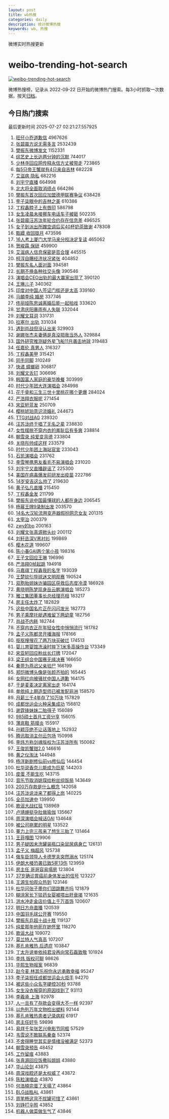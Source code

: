 ```yaml
---
layout: post
title: wb热搜
categories: daily
description: 统计微博热搜
keywords: wb, 热搜
---
```


微博实时热搜更新

# weibo-trending-hot-search

[![weibo-trending-hot-search](https://github.com/ameizi/weibo-trending-hot-search/actions/workflows/ci.yml/badge.svg)](https://github.com/ameizi/weibo-trending-hot-search/actions/workflows/ci.yml)

微博热搜榜，记录从 2022-09-22 日开始的微博热门搜索。每3小时抓取一次数据，按天[归档](./archives)。

## 今日热门搜索

<!-- BEGIN --> 
最后更新时间 2025-07-27 02:21:27.557925 
1. [旺仔小乔道歉信](https://s.weibo.com/weibo?q=%23%E6%97%BA%E4%BB%94%E5%B0%8F%E4%B9%94%E9%81%93%E6%AD%89%E4%BF%A1%23&t=31&band_rank=1&Refer=top) 4967626
1. [张碧晨方说无需多言](https://s.weibo.com/weibo?q=%23%E5%BC%A0%E7%A2%A7%E6%99%A8%E6%96%B9%E8%AF%B4%E6%97%A0%E9%9C%80%E5%A4%9A%E8%A8%80%23&t=31&band_rank=1&Refer=top) 2532439
1. [樊振东微博发文](https://s.weibo.com/weibo?q=%23%E6%A8%8A%E6%8C%AF%E4%B8%9C%E5%BE%AE%E5%8D%9A%E5%8F%91%E6%96%87%23&t=31&band_rank=1&Refer=top) 1152331
1. [综艺史上长达两分钟的沉默](https://s.weibo.com/weibo?q=%E7%BB%BC%E8%89%BA%E5%8F%B2%E4%B8%8A%E9%95%BF%E8%BE%BE%E4%B8%A4%E5%88%86%E9%92%9F%E7%9A%84%E6%B2%89%E9%BB%98&t=31&band_rank=2&Refer=top) 744017
1. [少林寺回应网传释永信方丈被带走](https://s.weibo.com/weibo?q=%23%E5%B0%91%E6%9E%97%E5%AF%BA%E5%9B%9E%E5%BA%94%E7%BD%91%E4%BC%A0%E9%87%8A%E6%B0%B8%E4%BF%A1%E6%96%B9%E4%B8%88%E8%A2%AB%E5%B8%A6%E8%B5%B0%23&t=31&band_rank=2&Refer=top) 723865
1. [每5只帝王蟹就有4只来自吉林](https://s.weibo.com/weibo?q=%23%E6%AF%8F5%E5%8F%AA%E5%B8%9D%E7%8E%8B%E8%9F%B9%E5%B0%B1%E6%9C%894%E5%8F%AA%E6%9D%A5%E8%87%AA%E5%90%89%E6%9E%97%23&t=31&band_rank=3&Refer=top) 682228
1. [艾滋病 隐私](https://s.weibo.com/weibo?q=%E8%89%BE%E6%BB%8B%E7%97%85%20%E9%9A%90%E7%A7%81&t=31&band_rank=4&Refer=top) 682216
1. [刘宇宁直播](https://s.weibo.com/weibo?q=%E5%88%98%E5%AE%87%E5%AE%81%E7%9B%B4%E6%92%AD&t=31&band_rank=5&Refer=top) 664998
1. [北大将全面取消绩点](https://s.weibo.com/weibo?q=%23%E5%8C%97%E5%A4%A7%E5%B0%86%E5%85%A8%E9%9D%A2%E5%8F%96%E6%B6%88%E7%BB%A9%E7%82%B9%23&t=31&band_rank=2&Refer=top) 664286
1. [樊振东首次回应加盟德甲联赛争议](https://s.weibo.com/weibo?q=%23%E6%A8%8A%E6%8C%AF%E4%B8%9C%E9%A6%96%E6%AC%A1%E5%9B%9E%E5%BA%94%E5%8A%A0%E7%9B%9F%E5%BE%B7%E7%94%B2%E8%81%94%E8%B5%9B%E4%BA%89%E8%AE%AE%23&t=31&band_rank=4&Refer=top) 638428
1. [李子柒眼中的吉林之美](https://s.weibo.com/weibo?q=%23%E6%9D%8E%E5%AD%90%E6%9F%92%E7%9C%BC%E4%B8%AD%E7%9A%84%E5%90%89%E6%9E%97%E4%B9%8B%E7%BE%8E%23&t=31&band_rank=3&Refer=top) 610386
1. [丁程鑫脖子上有唇印](https://s.weibo.com/weibo?q=%23%E4%B8%81%E7%A8%8B%E9%91%AB%E8%84%96%E5%AD%90%E4%B8%8A%E6%9C%89%E5%94%87%E5%8D%B0%23&t=31&band_rank=4&Refer=top) 586798
1. [女生凌晨未接挪车电话车子被砸](https://s.weibo.com/weibo?q=%23%E5%A5%B3%E7%94%9F%E5%87%8C%E6%99%A8%E6%9C%AA%E6%8E%A5%E6%8C%AA%E8%BD%A6%E7%94%B5%E8%AF%9D%E8%BD%A6%E5%AD%90%E8%A2%AB%E7%A0%B8%23&t=31&band_rank=5&Refer=top) 502235
1. [张碧晨汪苏泷年轮合约存在信息差](https://s.weibo.com/weibo?q=%23%E5%BC%A0%E7%A2%A7%E6%99%A8%E6%B1%AA%E8%8B%8F%E6%B3%B7%E5%B9%B4%E8%BD%AE%E5%90%88%E7%BA%A6%E5%AD%98%E5%9C%A8%E4%BF%A1%E6%81%AF%E5%B7%AE%23&t=31&band_rank=6&Refer=top) 496525
1. [女子到派出所蹭空调后买40杯奶茶致谢](https://s.weibo.com/weibo?q=%23%E5%A5%B3%E5%AD%90%E5%88%B0%E6%B4%BE%E5%87%BA%E6%89%80%E8%B9%AD%E7%A9%BA%E8%B0%83%E5%90%8E%E4%B9%B040%E6%9D%AF%E5%A5%B6%E8%8C%B6%E8%87%B4%E8%B0%A2%23&t=31&band_rank=6&Refer=top) 478308
1. [甄嬛 收回胧月](https://s.weibo.com/weibo?q=%E7%94%84%E5%AC%9B%20%E6%94%B6%E5%9B%9E%E8%83%A7%E6%9C%88&t=31&band_rank=7&Refer=top) 473596
1. [16人考上厦门大学马来分校决定复读](https://s.weibo.com/weibo?q=%2316%E4%BA%BA%E8%80%83%E4%B8%8A%E5%8E%A6%E9%97%A8%E5%A4%A7%E5%AD%A6%E9%A9%AC%E6%9D%A5%E5%88%86%E6%A0%A1%E5%86%B3%E5%AE%9A%E5%A4%8D%E8%AF%BB%23&t=31&band_rank=6&Refer=top) 465062
1. [贺峻霖 保研](https://s.weibo.com/weibo?q=%E8%B4%BA%E5%B3%BB%E9%9C%96%20%E4%BF%9D%E7%A0%94&t=31&band_rank=7&Refer=top) 459900
1. [艾滋病人信息保密是否合理](https://s.weibo.com/weibo?q=%E8%89%BE%E6%BB%8B%E7%97%85%E4%BA%BA%E4%BF%A1%E6%81%AF%E4%BF%9D%E5%AF%86%E6%98%AF%E5%90%A6%E5%90%88%E7%90%86&t=31&band_rank=7&Refer=top) 445515
1. [柯淳自曝经济状况紧张](https://s.weibo.com/weibo?q=%23%E6%9F%AF%E6%B7%B3%E8%87%AA%E6%9B%9D%E7%BB%8F%E6%B5%8E%E7%8A%B6%E5%86%B5%E7%B4%A7%E5%BC%A0%23&t=31&band_rank=8&Refer=top) 404852
1. [樊振东名人面对面](https://s.weibo.com/weibo?q=%23%E6%A8%8A%E6%8C%AF%E4%B8%9C%E5%90%8D%E4%BA%BA%E9%9D%A2%E5%AF%B9%E9%9D%A2%23&t=31&band_rank=8&Refer=top) 394581
1. [长期不换各种社交头像](https://s.weibo.com/weibo?q=%E9%95%BF%E6%9C%9F%E4%B8%8D%E6%8D%A2%E5%90%84%E7%A7%8D%E7%A4%BE%E4%BA%A4%E5%A4%B4%E5%83%8F&t=31&band_rank=9&Refer=top) 390546
1. [演唱会CEO出轨的最大赢家出现了](https://s.weibo.com/weibo?q=%23%E6%BC%94%E5%94%B1%E4%BC%9ACEO%E5%87%BA%E8%BD%A8%E7%9A%84%E6%9C%80%E5%A4%A7%E8%B5%A2%E5%AE%B6%E5%87%BA%E7%8E%B0%E4%BA%86%23&t=31&band_rank=8&Refer=top) 390120
1. [王琳儿子](https://s.weibo.com/weibo?q=%E7%8E%8B%E7%90%B3%E5%84%BF%E5%AD%90&t=31&band_rank=9&Refer=top) 340362
1. [印度对中国人签证门槛还是太高](https://s.weibo.com/weibo?q=%23%E5%8D%B0%E5%BA%A6%E5%AF%B9%E4%B8%AD%E5%9B%BD%E4%BA%BA%E7%AD%BE%E8%AF%81%E9%97%A8%E6%A7%9B%E8%BF%98%E6%98%AF%E5%A4%AA%E9%AB%98%23&t=31&band_rank=10&Refer=top) 339160
1. [马頔李纯 婚房](https://s.weibo.com/weibo?q=%E9%A9%AC%E9%A0%94%E6%9D%8E%E7%BA%AF%20%E5%A9%9A%E6%88%BF&t=31&band_rank=11&Refer=top) 337746
1. [佟丽娅陈思诚离婚后能一起拍戏](https://s.weibo.com/weibo?q=%23%E4%BD%9F%E4%B8%BD%E5%A8%85%E9%99%88%E6%80%9D%E8%AF%9A%E7%A6%BB%E5%A9%9A%E5%90%8E%E8%83%BD%E4%B8%80%E8%B5%B7%E6%8B%8D%E6%88%8F%23&t=31&band_rank=12&Refer=top) 333620
1. [甘肃庆阳暴雨有人失联](https://s.weibo.com/weibo?q=%23%E7%94%98%E8%82%83%E5%BA%86%E9%98%B3%E6%9A%B4%E9%9B%A8%E6%9C%89%E4%BA%BA%E5%A4%B1%E8%81%94%23&t=31&band_rank=10&Refer=top) 332044
1. [刘耀文耳洞](https://s.weibo.com/weibo?q=%E5%88%98%E8%80%80%E6%96%87%E8%80%B3%E6%B4%9E&t=31&band_rank=13&Refer=top) 331731
1. [拉塞尔 出轨](https://s.weibo.com/weibo?q=%E6%8B%89%E5%A1%9E%E5%B0%94%20%E5%87%BA%E8%BD%A8&t=31&band_rank=11&Refer=top) 331034
1. [遇到肖战但没认出来](https://s.weibo.com/weibo?q=%23%E9%81%87%E5%88%B0%E8%82%96%E6%88%98%E4%BD%86%E6%B2%A1%E8%AE%A4%E5%87%BA%E6%9D%A5%23&t=31&band_rank=14&Refer=top) 329903
1. [谢娜张杰夫妻俩是真没把我当外人](https://s.weibo.com/weibo?q=%E8%B0%A2%E5%A8%9C%E5%BC%A0%E6%9D%B0%E5%A4%AB%E5%A6%BB%E4%BF%A9%E6%98%AF%E7%9C%9F%E6%B2%A1%E6%8A%8A%E6%88%91%E5%BD%93%E5%A4%96%E4%BA%BA&t=31&band_rank=12&Refer=top) 329884
1. [国外研究推测疑外星飞船11月袭击地球](https://s.weibo.com/weibo?q=%23%E5%9B%BD%E5%A4%96%E7%A0%94%E7%A9%B6%E6%8E%A8%E6%B5%8B%E7%96%91%E5%A4%96%E6%98%9F%E9%A3%9E%E8%88%B911%E6%9C%88%E8%A2%AD%E5%87%BB%E5%9C%B0%E7%90%83%23&t=31&band_rank=10&Refer=top) 319483
1. [任嘉伦 真男人](https://s.weibo.com/weibo?q=%E4%BB%BB%E5%98%89%E4%BC%A6%20%E7%9C%9F%E7%94%B7%E4%BA%BA&t=31&band_rank=16&Refer=top) 316327
1. [丁程鑫美甲](https://s.weibo.com/weibo?q=%E4%B8%81%E7%A8%8B%E9%91%AB%E7%BE%8E%E7%94%B2&t=31&band_rank=17&Refer=top) 315421
1. [同手同脚](https://s.weibo.com/weibo?q=%E5%90%8C%E6%89%8B%E5%90%8C%E8%84%9A&t=31&band_rank=18&Refer=top) 310249
1. [快递 蟑螂卵](https://s.weibo.com/weibo?q=%E5%BF%AB%E9%80%92%20%E8%9F%91%E8%9E%82%E5%8D%B5&t=31&band_rank=13&Refer=top) 306817
1. [刘耀文舌钉](https://s.weibo.com/weibo?q=%E5%88%98%E8%80%80%E6%96%87%E8%88%8C%E9%92%89&t=31&band_rank=11&Refer=top) 306696
1. [韩国富人家庭的豪华晚餐](https://s.weibo.com/weibo?q=%E9%9F%A9%E5%9B%BD%E5%AF%8C%E4%BA%BA%E5%AE%B6%E5%BA%AD%E7%9A%84%E8%B1%AA%E5%8D%8E%E6%99%9A%E9%A4%90&t=31&band_rank=19&Refer=top) 303999
1. [时代少年团大连演唱会](https://s.weibo.com/weibo?q=%E6%97%B6%E4%BB%A3%E5%B0%91%E5%B9%B4%E5%9B%A2%E5%A4%A7%E8%BF%9E%E6%BC%94%E5%94%B1%E4%BC%9A&t=31&band_rank=20&Refer=top) 284998
1. [花千骨和三生三世十里桃花哪个更爆](https://s.weibo.com/weibo?q=%23%E8%8A%B1%E5%8D%83%E9%AA%A8%E5%92%8C%E4%B8%89%E7%94%9F%E4%B8%89%E4%B8%96%E5%8D%81%E9%87%8C%E6%A1%83%E8%8A%B1%E5%93%AA%E4%B8%AA%E6%9B%B4%E7%88%86%23&t=31&band_rank=12&Refer=top) 284024
1. [严浩翔衣服呢](https://s.weibo.com/weibo?q=%E4%B8%A5%E6%B5%A9%E7%BF%94%E8%A1%A3%E6%9C%8D%E5%91%A2&t=31&band_rank=13&Refer=top) 271454
1. [宋亚轩蓝发](https://s.weibo.com/weibo?q=%23%E5%AE%8B%E4%BA%9A%E8%BD%A9%E8%93%9D%E5%8F%91%23&t=31&band_rank=22&Refer=top) 250709
1. [樱桃琥珀意识流婚礼](https://s.weibo.com/weibo?q=%E6%A8%B1%E6%A1%83%E7%90%A5%E7%8F%80%E6%84%8F%E8%AF%86%E6%B5%81%E5%A9%9A%E7%A4%BC&t=31&band_rank=14&Refer=top) 244673
1. [TTG对战AG](https://s.weibo.com/weibo?q=%23TTG%E5%AF%B9%E6%88%98AG%23&t=31&band_rank=15&Refer=top) 239320
1. [汪苏泷终于唱了无名之辈](https://s.weibo.com/weibo?q=%E6%B1%AA%E8%8B%8F%E6%B3%B7%E7%BB%88%E4%BA%8E%E5%94%B1%E4%BA%86%E6%97%A0%E5%90%8D%E4%B9%8B%E8%BE%88&t=31&band_rank=16&Refer=top) 238830
1. [女性摆脱不穿内衣的羞耻后有多爽](https://s.weibo.com/weibo?q=%23%E5%A5%B3%E6%80%A7%E6%91%86%E8%84%B1%E4%B8%8D%E7%A9%BF%E5%86%85%E8%A1%A3%E7%9A%84%E7%BE%9E%E8%80%BB%E5%90%8E%E6%9C%89%E5%A4%9A%E7%88%BD%23&t=31&band_rank=21&Refer=top) 238814
1. [朝雪录 纯爱变背德](https://s.weibo.com/weibo?q=%E6%9C%9D%E9%9B%AA%E5%BD%95%20%E7%BA%AF%E7%88%B1%E5%8F%98%E8%83%8C%E5%BE%B7&t=31&band_rank=15&Refer=top) 233804
1. [关晓彤帅成这样](https://s.weibo.com/weibo?q=%23%E5%85%B3%E6%99%93%E5%BD%A4%E5%B8%85%E6%88%90%E8%BF%99%E6%A0%B7%23&t=31&band_rank=24&Refer=top) 233579
1. [时代少年团上海站官宣](https://s.weibo.com/weibo?q=%E6%97%B6%E4%BB%A3%E5%B0%91%E5%B9%B4%E5%9B%A2%E4%B8%8A%E6%B5%B7%E7%AB%99%E5%AE%98%E5%AE%A3&t=31&band_rank=25&Refer=top) 233043
1. [石凯演唱会](https://s.weibo.com/weibo?q=%E7%9F%B3%E5%87%AF%E6%BC%94%E5%94%B1%E4%BC%9A&t=31&band_rank=26&Refer=top) 231762
1. [李雪琴携男友看毛不易演唱会](https://s.weibo.com/weibo?q=%E6%9D%8E%E9%9B%AA%E7%90%B4%E6%90%BA%E7%94%B7%E5%8F%8B%E7%9C%8B%E6%AF%9B%E4%B8%8D%E6%98%93%E6%BC%94%E5%94%B1%E4%BC%9A&t=31&band_rank=27&Refer=top) 231020
1. [刘宇宁又直播辟谣了](https://s.weibo.com/weibo?q=%E5%88%98%E5%AE%87%E5%AE%81%E5%8F%88%E7%9B%B4%E6%92%AD%E8%BE%9F%E8%B0%A3%E4%BA%86&t=31&band_rank=17&Refer=top) 225300
1. [美国在病毒爆发前研发出疫苗](https://s.weibo.com/weibo?q=%23%E7%BE%8E%E5%9B%BD%E5%9C%A8%E7%97%85%E6%AF%92%E7%88%86%E5%8F%91%E5%89%8D%E7%A0%94%E5%8F%91%E5%87%BA%E7%96%AB%E8%8B%97%23&t=31&band_rank=16&Refer=top) 222786
1. [14岁安吉这么帅了](https://s.weibo.com/weibo?q=%2314%E5%B2%81%E5%AE%89%E5%90%89%E8%BF%99%E4%B9%88%E5%B8%85%E4%BA%86%23&t=31&band_rank=29&Refer=top) 219630
1. [黄子弘凡直播](https://s.weibo.com/weibo?q=%E9%BB%84%E5%AD%90%E5%BC%98%E5%87%A1%E7%9B%B4%E6%92%AD&t=31&band_rank=30&Refer=top) 215450
1. [丁程鑫金发](https://s.weibo.com/weibo?q=%E4%B8%81%E7%A8%8B%E9%91%AB%E9%87%91%E5%8F%91&t=31&band_rank=31&Refer=top) 211799
1. [樊振东说中国最懂球的人都在身边](https://s.weibo.com/weibo?q=%23%E6%A8%8A%E6%8C%AF%E4%B8%9C%E8%AF%B4%E4%B8%AD%E5%9B%BD%E6%9C%80%E6%87%82%E7%90%83%E7%9A%84%E4%BA%BA%E9%83%BD%E5%9C%A8%E8%BA%AB%E8%BE%B9%23&t=31&band_rank=19&Refer=top) 206545
1. [杨幂王牌9录制出发](https://s.weibo.com/weibo?q=%23%E6%9D%A8%E5%B9%82%E7%8E%8B%E7%89%8C9%E5%BD%95%E5%88%B6%E5%87%BA%E5%8F%91%23&t=31&band_rank=17&Refer=top) 203570
1. [14名大汉轮流用变声器假扮网恋女友](https://s.weibo.com/weibo?q=%2314%E5%90%8D%E5%A4%A7%E6%B1%89%E8%BD%AE%E6%B5%81%E7%94%A8%E5%8F%98%E5%A3%B0%E5%99%A8%E5%81%87%E6%89%AE%E7%BD%91%E6%81%8B%E5%A5%B3%E5%8F%8B%23&t=31&band_rank=32&Refer=top) 201315
1. [太宰治](https://s.weibo.com/weibo?q=%E5%A4%AA%E5%AE%B0%E6%B2%BB&t=31&band_rank=20&Refer=top) 200379
1. [zwy的bp](https://s.weibo.com/weibo?q=zwy%E7%9A%84bp&t=31&band_rank=22&Refer=top) 200163
1. [刘耀文张真源掀头纱](https://s.weibo.com/weibo?q=%23%E5%88%98%E8%80%80%E6%96%87%E5%BC%A0%E7%9C%9F%E6%BA%90%E6%8E%80%E5%A4%B4%E7%BA%B1%23&t=31&band_rank=23&Refer=top) 200112
1. [刘轩丞深V黑衬衫](https://s.weibo.com/weibo?q=%23%E5%88%98%E8%BD%A9%E4%B8%9E%E6%B7%B1V%E9%BB%91%E8%A1%AC%E8%A1%AB%23&t=31&band_rank=25&Refer=top) 199869
1. [樱木花道](https://s.weibo.com/weibo?q=%E6%A8%B1%E6%9C%A8%E8%8A%B1%E9%81%93&t=31&band_rank=28&Refer=top) 199607
1. [陈小春GAI两个笨小孩](https://s.weibo.com/weibo?q=%E9%99%88%E5%B0%8F%E6%98%A5GAI%E4%B8%A4%E4%B8%AA%E7%AC%A8%E5%B0%8F%E5%AD%A9&t=31&band_rank=29&Refer=top) 198316
1. [王子文回应王琳](https://s.weibo.com/weibo?q=%E7%8E%8B%E5%AD%90%E6%96%87%E5%9B%9E%E5%BA%94%E7%8E%8B%E7%90%B3&t=31&band_rank=33&Refer=top) 196996
1. [严浩翔0帧起跳](https://s.weibo.com/weibo?q=%E4%B8%A5%E6%B5%A9%E7%BF%940%E5%B8%A7%E8%B5%B7%E8%B7%B3&t=31&band_rank=34&Refer=top) 194918
1. [马嘉祺丁程鑫我的名字](https://s.weibo.com/weibo?q=%23%E9%A9%AC%E5%98%89%E7%A5%BA%E4%B8%81%E7%A8%8B%E9%91%AB%E6%88%91%E7%9A%84%E5%90%8D%E5%AD%97%23&t=31&band_rank=30&Refer=top) 193039
1. [王楚钦引导球迷文明观赛](https://s.weibo.com/weibo?q=%E7%8E%8B%E6%A5%9A%E9%92%A6%E5%BC%95%E5%AF%BC%E7%90%83%E8%BF%B7%E6%96%87%E6%98%8E%E8%A7%82%E8%B5%9B&t=31&band_rank=31&Refer=top) 190524
1. [双胞胎姐妹诈骗园区获救后态度冷漠](https://s.weibo.com/weibo?q=%23%E5%8F%8C%E8%83%9E%E8%83%8E%E5%A7%90%E5%A6%B9%E8%AF%88%E9%AA%97%E5%9B%AD%E5%8C%BA%E8%8E%B7%E6%95%91%E5%90%8E%E6%80%81%E5%BA%A6%E5%86%B7%E6%BC%A0%23&t=31&band_rank=2&Refer=top) 186928
1. [黄晓明陈梦现身岳云鹏演唱会](https://s.weibo.com/weibo?q=%E9%BB%84%E6%99%93%E6%98%8E%E9%99%88%E6%A2%A6%E7%8E%B0%E8%BA%AB%E5%B2%B3%E4%BA%91%E9%B9%8F%E6%BC%94%E5%94%B1%E4%BC%9A&t=31&band_rank=33&Refer=top) 185273
1. [雅江集团董事长总经理亮相](https://s.weibo.com/weibo?q=%23%E9%9B%85%E6%B1%9F%E9%9B%86%E5%9B%A2%E8%91%A3%E4%BA%8B%E9%95%BF%E6%80%BB%E7%BB%8F%E7%90%86%E4%BA%AE%E7%9B%B8%23&t=31&band_rank=34&Refer=top) 183217
1. [房主任太炸了](https://s.weibo.com/weibo?q=%E6%88%BF%E4%B8%BB%E4%BB%BB%E5%A4%AA%E7%82%B8%E4%BA%86&t=31&band_rank=18&Refer=top) 182829
1. [这些中国名片正在闪闪发光](https://s.weibo.com/weibo?q=%23%E8%BF%99%E4%BA%9B%E4%B8%AD%E5%9B%BD%E5%90%8D%E7%89%87%E6%AD%A3%E5%9C%A8%E9%97%AA%E9%97%AA%E5%8F%91%E5%85%89%23&t=31&band_rank=19&Refer=top) 182773
1. [男子乘摩托艇遇难留下两幼童](https://s.weibo.com/weibo?q=%23%E7%94%B7%E5%AD%90%E4%B9%98%E6%91%A9%E6%89%98%E8%89%87%E9%81%87%E9%9A%BE%E7%95%99%E4%B8%8B%E4%B8%A4%E5%B9%BC%E7%AB%A5%23&t=31&band_rank=20&Refer=top) 182756
1. [肖战不内耗](https://s.weibo.com/weibo?q=%23%E8%82%96%E6%88%98%E4%B8%8D%E5%86%85%E8%80%97%23&t=31&band_rank=22&Refer=top) 182744
1. [不穿内衣正在年轻女性中悄悄流行](https://s.weibo.com/weibo?q=%23%E4%B8%8D%E7%A9%BF%E5%86%85%E8%A1%A3%E6%AD%A3%E5%9C%A8%E5%B9%B4%E8%BD%BB%E5%A5%B3%E6%80%A7%E4%B8%AD%E6%82%84%E6%82%84%E6%B5%81%E8%A1%8C%23&t=31&band_rank=23&Refer=top) 181782
1. [孟子义陈都灵开播海报](https://s.weibo.com/weibo?q=%23%E5%AD%9F%E5%AD%90%E4%B9%89%E9%99%88%E9%83%BD%E7%81%B5%E5%BC%80%E6%92%AD%E6%B5%B7%E6%8A%A5%23&t=31&band_rank=24&Refer=top) 178166
1. [抠抠搜搜花了两万块买破烂](https://s.weibo.com/weibo?q=%E6%8A%A0%E6%8A%A0%E6%90%9C%E6%90%9C%E8%8A%B1%E4%BA%86%E4%B8%A4%E4%B8%87%E5%9D%97%E4%B9%B0%E7%A0%B4%E7%83%82&t=31&band_rank=25&Refer=top) 174513
1. [婴儿育婴馆洗澡时摔下1米多高操作台](https://s.weibo.com/weibo?q=%23%E5%A9%B4%E5%84%BF%E8%82%B2%E5%A9%B4%E9%A6%86%E6%B4%97%E6%BE%A1%E6%97%B6%E6%91%94%E4%B8%8B1%E7%B1%B3%E5%A4%9A%E9%AB%98%E6%93%8D%E4%BD%9C%E5%8F%B0%23&t=31&band_rank=35&Refer=top) 173349
1. [宋亚轩回应粉丝长灯牌](https://s.weibo.com/weibo?q=%23%E5%AE%8B%E4%BA%9A%E8%BD%A9%E5%9B%9E%E5%BA%94%E7%B2%89%E4%B8%9D%E9%95%BF%E7%81%AF%E7%89%8C%23&t=31&band_rank=26&Refer=top) 172047
1. [梁王组合中国赛无缘决赛](https://s.weibo.com/weibo?q=%23%E6%A2%81%E7%8E%8B%E7%BB%84%E5%90%88%E4%B8%AD%E5%9B%BD%E8%B5%9B%E6%97%A0%E7%BC%98%E5%86%B3%E8%B5%9B%23&t=31&band_rank=36&Refer=top) 166650
1. [秦莞为燕迟父亲验尸](https://s.weibo.com/weibo?q=%E7%A7%A6%E8%8E%9E%E4%B8%BA%E7%87%95%E8%BF%9F%E7%88%B6%E4%BA%B2%E9%AA%8C%E5%B0%B8&t=31&band_rank=37&Refer=top) 166199
1. [郑恺微博头像是张颜齐拍的](https://s.weibo.com/weibo?q=%E9%83%91%E6%81%BA%E5%BE%AE%E5%8D%9A%E5%A4%B4%E5%83%8F%E6%98%AF%E5%BC%A0%E9%A2%9C%E9%BD%90%E6%8B%8D%E7%9A%84&t=31&band_rank=27&Refer=top) 165445
1. [女网红向被骚扰中国人道歉](https://s.weibo.com/weibo?q=%23%E5%A5%B3%E7%BD%91%E7%BA%A2%E5%90%91%E8%A2%AB%E9%AA%9A%E6%89%B0%E4%B8%AD%E5%9B%BD%E4%BA%BA%E9%81%93%E6%AD%89%23&t=31&band_rank=38&Refer=top) 164175
1. [于是麦麦决定离家出走](https://s.weibo.com/weibo?q=%E4%BA%8E%E6%98%AF%E9%BA%A6%E9%BA%A6%E5%86%B3%E5%AE%9A%E7%A6%BB%E5%AE%B6%E5%87%BA%E8%B5%B0&t=31&band_rank=39&Refer=top) 164174
1. [单依纯上期造型师已被发配非洲](https://s.weibo.com/weibo?q=%E5%8D%95%E4%BE%9D%E7%BA%AF%E4%B8%8A%E6%9C%9F%E9%80%A0%E5%9E%8B%E5%B8%88%E5%B7%B2%E8%A2%AB%E5%8F%91%E9%85%8D%E9%9D%9E%E6%B4%B2&t=31&band_rank=39&Refer=top) 158570
1. [月薪三千4年存了10万块](https://s.weibo.com/weibo?q=%E6%9C%88%E8%96%AA%E4%B8%89%E5%8D%834%E5%B9%B4%E5%AD%98%E4%BA%8610%E4%B8%87%E5%9D%97&t=31&band_rank=28&Refer=top) 157829
1. [成都世运会火种采集成功](https://s.weibo.com/weibo?q=%23%E6%88%90%E9%83%BD%E4%B8%96%E8%BF%90%E4%BC%9A%E7%81%AB%E7%A7%8D%E9%87%87%E9%9B%86%E6%88%90%E5%8A%9F%23&t=31&band_rank=29&Refer=top) 156812
1. [谢霆锋妹妹二胎得子](https://s.weibo.com/weibo?q=%23%E8%B0%A2%E9%9C%86%E9%94%8B%E5%A6%B9%E5%A6%B9%E4%BA%8C%E8%83%8E%E5%BE%97%E5%AD%90%23&t=31&band_rank=30&Refer=top) 156089
1. [985硕士首月工资分享](https://s.weibo.com/weibo?q=985%E7%A1%95%E5%A3%AB%E9%A6%96%E6%9C%88%E5%B7%A5%E8%B5%84%E5%88%86%E4%BA%AB&t=31&band_rank=31&Refer=top) 156015
1. [薄底鞋 筋膜炎](https://s.weibo.com/weibo?q=%E8%96%84%E5%BA%95%E9%9E%8B%20%E7%AD%8B%E8%86%9C%E7%82%8E&t=31&band_rank=32&Refer=top) 155917
1. [孙颖莎绝不让话落地上](https://s.weibo.com/weibo?q=%E5%AD%99%E9%A2%96%E8%8E%8E%E7%BB%9D%E4%B8%8D%E8%AE%A9%E8%AF%9D%E8%90%BD%E5%9C%B0%E4%B8%8A&t=31&band_rank=40&Refer=top) 152932
1. [腾讯取消主创云包场](https://s.weibo.com/weibo?q=%23%E8%85%BE%E8%AE%AF%E5%8F%96%E6%B6%88%E4%B8%BB%E5%88%9B%E4%BA%91%E5%8C%85%E5%9C%BA%23&t=31&band_rank=40&Refer=top) 150998
1. [李炜方称剑魂版权为汪苏泷所有](https://s.weibo.com/weibo?q=%23%E6%9D%8E%E7%82%9C%E6%96%B9%E7%A7%B0%E5%89%91%E9%AD%82%E7%89%88%E6%9D%83%E4%B8%BA%E6%B1%AA%E8%8B%8F%E6%B3%B7%E6%89%80%E6%9C%89%23&t=31&band_rank=41&Refer=top) 150082
1. [王俊凯蟹钳2.0](https://s.weibo.com/weibo?q=%E7%8E%8B%E4%BF%8A%E5%87%AF%E8%9F%B9%E9%92%B32.0&t=31&band_rank=42&Refer=top) 146616
1. [黄之仪淘汰](https://s.weibo.com/weibo?q=%E9%BB%84%E4%B9%8B%E4%BB%AA%E6%B7%98%E6%B1%B0&t=31&band_rank=43&Refer=top) 144948
1. [杨洋新剧修仙前vs修仙后](https://s.weibo.com/weibo?q=%E6%9D%A8%E6%B4%8B%E6%96%B0%E5%89%A7%E4%BF%AE%E4%BB%99%E5%89%8Dvs%E4%BF%AE%E4%BB%99%E5%90%8E&t=31&band_rank=41&Refer=top) 144454
1. [杜华说香奈儿能成为巨星](https://s.weibo.com/weibo?q=%E6%9D%9C%E5%8D%8E%E8%AF%B4%E9%A6%99%E5%A5%88%E5%84%BF%E8%83%BD%E6%88%90%E4%B8%BA%E5%B7%A8%E6%98%9F&t=31&band_rank=42&Refer=top) 144203
1. [皮蛋 不能生吃](https://s.weibo.com/weibo?q=%E7%9A%AE%E8%9B%8B%20%E4%B8%8D%E8%83%BD%E7%94%9F%E5%90%83&t=31&band_rank=33&Refer=top) 143715
1. [音乐节取消姚琛给粉丝组饭局](https://s.weibo.com/weibo?q=%23%E9%9F%B3%E4%B9%90%E8%8A%82%E5%8F%96%E6%B6%88%E5%A7%9A%E7%90%9B%E7%BB%99%E7%B2%89%E4%B8%9D%E7%BB%84%E9%A5%AD%E5%B1%80%23&t=31&band_rank=43&Refer=top) 143649
1. [200万存款是什么概念](https://s.weibo.com/weibo?q=200%E4%B8%87%E5%AD%98%E6%AC%BE%E6%98%AF%E4%BB%80%E4%B9%88%E6%A6%82%E5%BF%B5&t=31&band_rank=34&Refer=top) 142058
1. [汪苏泷说泷来了都得上岗](https://s.weibo.com/weibo?q=%E6%B1%AA%E8%8B%8F%E6%B3%B7%E8%AF%B4%E6%B3%B7%E6%9D%A5%E4%BA%86%E9%83%BD%E5%BE%97%E4%B8%8A%E5%B2%97&t=31&band_rank=44&Refer=top) 140225
1. [全员加速中](https://s.weibo.com/weibo?q=%E5%85%A8%E5%91%98%E5%8A%A0%E9%80%9F%E4%B8%AD&t=31&band_rank=45&Refer=top) 139950
1. [歌谣大战红毯](https://s.weibo.com/weibo?q=%E6%AD%8C%E8%B0%A3%E5%A4%A7%E6%88%98%E7%BA%A2%E6%AF%AF&t=31&band_rank=35&Refer=top) 138969
1. [卢靖姗挺孕肚做瑜伽](https://s.weibo.com/weibo?q=%23%E5%8D%A2%E9%9D%96%E5%A7%97%E6%8C%BA%E5%AD%95%E8%82%9A%E5%81%9A%E7%91%9C%E4%BC%BD%23&t=31&band_rank=44&Refer=top) 135667
1. [周深演唱会喊话GAI](https://s.weibo.com/weibo?q=%E5%91%A8%E6%B7%B1%E6%BC%94%E5%94%B1%E4%BC%9A%E5%96%8A%E8%AF%9DGAI&t=31&band_rank=46&Refer=top) 134648
1. [被公司拖累的明星](https://s.weibo.com/weibo?q=%E8%A2%AB%E5%85%AC%E5%8F%B8%E6%8B%96%E7%B4%AF%E7%9A%84%E6%98%8E%E6%98%9F&t=31&band_rank=45&Refer=top) 133522
1. [董力上完三孩来了想生三胎了](https://s.weibo.com/weibo?q=%E8%91%A3%E5%8A%9B%E4%B8%8A%E5%AE%8C%E4%B8%89%E5%AD%A9%E6%9D%A5%E4%BA%86%E6%83%B3%E7%94%9F%E4%B8%89%E8%83%8E%E4%BA%86&t=31&band_rank=46&Refer=top) 131464
1. [王菲嘎图](https://s.weibo.com/weibo?q=%E7%8E%8B%E8%8F%B2%E5%98%8E%E5%9B%BE&t=31&band_rank=47&Refer=top) 129906
1. [男子疑因未洗罐装瓶口染鼠尿病身亡](https://s.weibo.com/weibo?q=%23%E7%94%B7%E5%AD%90%E7%96%91%E5%9B%A0%E6%9C%AA%E6%B4%97%E7%BD%90%E8%A3%85%E7%93%B6%E5%8F%A3%E6%9F%93%E9%BC%A0%E5%B0%BF%E7%97%85%E8%BA%AB%E4%BA%A1%23&t=31&band_rank=9&Refer=top) 126131
1. [孟子义 梅超风](https://s.weibo.com/weibo?q=%E5%AD%9F%E5%AD%90%E4%B9%89%20%E6%A2%85%E8%B6%85%E9%A3%8E&t=31&band_rank=47&Refer=top) 125738
1. [俄车臣领导人卡德罗夫突然溺水](https://s.weibo.com/weibo?q=%23%E4%BF%84%E8%BD%A6%E8%87%A3%E9%A2%86%E5%AF%BC%E4%BA%BA%E5%8D%A1%E5%BE%B7%E7%BD%97%E5%A4%AB%E7%AA%81%E7%84%B6%E6%BA%BA%E6%B0%B4%23&t=31&band_rank=10&Refer=top) 125174
1. [伊朗大楼恐袭已致5死13伤](https://s.weibo.com/weibo?q=%23%E4%BC%8A%E6%9C%97%E5%A4%A7%E6%A5%BC%E6%81%90%E8%A2%AD%E5%B7%B2%E8%87%B45%E6%AD%BB13%E4%BC%A4%23&t=31&band_rank=36&Refer=top) 123959
1. [房主任 哥哥容易塌房](https://s.weibo.com/weibo?q=%E6%88%BF%E4%B8%BB%E4%BB%BB%20%E5%93%A5%E5%93%A5%E5%AE%B9%E6%98%93%E5%A1%8C%E6%88%BF&t=31&band_rank=37&Refer=top) 123804
1. [37岁确诊胃癌前身体发出的信号](https://s.weibo.com/weibo?q=37%E5%B2%81%E7%A1%AE%E8%AF%8A%E8%83%83%E7%99%8C%E5%89%8D%E8%BA%AB%E4%BD%93%E5%8F%91%E5%87%BA%E7%9A%84%E4%BF%A1%E5%8F%B7&t=31&band_rank=11&Refer=top) 123227
1. [王源生怕观众热到](https://s.weibo.com/weibo?q=%E7%8E%8B%E6%BA%90%E7%94%9F%E6%80%95%E8%A7%82%E4%BC%97%E7%83%AD%E5%88%B0&t=31&band_rank=48&Refer=top) 123146
1. [杜华问张子墨你们团跳舞齐吗](https://s.weibo.com/weibo?q=%E6%9D%9C%E5%8D%8E%E9%97%AE%E5%BC%A0%E5%AD%90%E5%A2%A8%E4%BD%A0%E4%BB%AC%E5%9B%A2%E8%B7%B3%E8%88%9E%E9%BD%90%E5%90%97&t=31&band_rank=49&Refer=top) 121879
1. [糊涂家长下猛药女婴被喂出肝衰竭](https://s.weibo.com/weibo?q=%23%E7%B3%8A%E6%B6%82%E5%AE%B6%E9%95%BF%E4%B8%8B%E7%8C%9B%E8%8D%AF%E5%A5%B3%E5%A9%B4%E8%A2%AB%E5%96%82%E5%87%BA%E8%82%9D%E8%A1%B0%E7%AB%AD%23&t=31&band_rank=13&Refer=top) 121635
1. [洪水冲走金店价值上千万首饰](https://s.weibo.com/weibo?q=%23%E6%B4%AA%E6%B0%B4%E5%86%B2%E8%B5%B0%E9%87%91%E5%BA%97%E4%BB%B7%E5%80%BC%E4%B8%8A%E5%8D%83%E4%B8%87%E9%A6%96%E9%A5%B0%23&t=31&band_rank=48&Refer=top) 120607
1. [明日方舟直播](https://s.weibo.com/weibo?q=%E6%98%8E%E6%97%A5%E6%96%B9%E8%88%9F%E7%9B%B4%E6%92%AD&t=31&band_rank=50&Refer=top) 120539
1. [中国羽毛球公开赛](https://s.weibo.com/weibo?q=%E4%B8%AD%E5%9B%BD%E7%BE%BD%E6%AF%9B%E7%90%83%E5%85%AC%E5%BC%80%E8%B5%9B&t=31&band_rank=49&Refer=top) 119550
1. [樊振东乒超十战十胜](https://s.weibo.com/weibo?q=%23%E6%A8%8A%E6%8C%AF%E4%B8%9C%E4%B9%92%E8%B6%85%E5%8D%81%E6%88%98%E5%8D%81%E8%83%9C%23&t=31&band_rank=50&Refer=top) 119137
1. [纯爱那年他死在她怀里](https://s.weibo.com/weibo?q=%E7%BA%AF%E7%88%B1%E9%82%A3%E5%B9%B4%E4%BB%96%E6%AD%BB%E5%9C%A8%E5%A5%B9%E6%80%80%E9%87%8C&t=31&band_rank=38&Refer=top) 118270
1. [歌谣大战](https://s.weibo.com/weibo?q=%E6%AD%8C%E8%B0%A3%E5%A4%A7%E6%88%98&t=31&band_rank=39&Refer=top) 109072
1. [莫兰特人气真高](https://s.weibo.com/weibo?q=%23%E8%8E%AB%E5%85%B0%E7%89%B9%E4%BA%BA%E6%B0%94%E7%9C%9F%E9%AB%98%23&t=31&band_rank=40&Refer=top) 107207
1. [基孔肯雅热 后遗症](https://s.weibo.com/weibo?q=%E5%9F%BA%E5%AD%94%E8%82%AF%E9%9B%85%E7%83%AD%20%E5%90%8E%E9%81%97%E7%97%87&t=31&band_rank=41&Refer=top) 103847
1. [丁太升说单依纯君没再向常石磊致敬](https://s.weibo.com/weibo?q=%23%E4%B8%81%E5%A4%AA%E5%8D%87%E8%AF%B4%E5%8D%95%E4%BE%9D%E7%BA%AF%E5%90%9B%E6%B2%A1%E5%86%8D%E5%90%91%E5%B8%B8%E7%9F%B3%E7%A3%8A%E8%87%B4%E6%95%AC%23&t=31&band_rank=42&Refer=top) 101924
1. [李炜 版权可聊](https://s.weibo.com/weibo?q=%E6%9D%8E%E7%82%9C%20%E7%89%88%E6%9D%83%E5%8F%AF%E8%81%8A&t=31&band_rank=15&Refer=top) 98626
1. [华熙生物报案](https://s.weibo.com/weibo?q=%23%E5%8D%8E%E7%86%99%E7%94%9F%E7%89%A9%E6%8A%A5%E6%A1%88%23&t=31&band_rank=43&Refer=top) 96839
1. [赵今麦 林其乐祝你永远勇敢幸福](https://s.weibo.com/weibo?q=%E8%B5%B5%E4%BB%8A%E9%BA%A6%20%E6%9E%97%E5%85%B6%E4%B9%90%E7%A5%9D%E4%BD%A0%E6%B0%B8%E8%BF%9C%E5%8B%87%E6%95%A2%E5%B9%B8%E7%A6%8F&t=31&band_rank=44&Refer=top) 95247
1. [李子柒担任成都世运会火炬手](https://s.weibo.com/weibo?q=%23%E6%9D%8E%E5%AD%90%E6%9F%92%E6%8B%85%E4%BB%BB%E6%88%90%E9%83%BD%E4%B8%96%E8%BF%90%E4%BC%9A%E7%81%AB%E7%82%AC%E6%89%8B%23&t=31&band_rank=45&Refer=top) 94270
1. [被这些小众名字硬控30秒](https://s.weibo.com/weibo?q=%E8%A2%AB%E8%BF%99%E4%BA%9B%E5%B0%8F%E4%BC%97%E5%90%8D%E5%AD%97%E7%A1%AC%E6%8E%A730%E7%A7%92&t=31&band_rank=46&Refer=top) 93788
1. [女生没衣服穿的原因找到了](https://s.weibo.com/weibo?q=%E5%A5%B3%E7%94%9F%E6%B2%A1%E8%A1%A3%E6%9C%8D%E7%A9%BF%E7%9A%84%E5%8E%9F%E5%9B%A0%E6%89%BE%E5%88%B0%E4%BA%86&t=31&band_rank=47&Refer=top) 93113
1. [李羲承 上海](https://s.weibo.com/weibo?q=%E6%9D%8E%E7%BE%B2%E6%89%BF%20%E4%B8%8A%E6%B5%B7&t=31&band_rank=48&Refer=top) 92978
1. [人一旦有了存款会变得大不一样](https://s.weibo.com/weibo?q=%E4%BA%BA%E4%B8%80%E6%97%A6%E6%9C%89%E4%BA%86%E5%AD%98%E6%AC%BE%E4%BC%9A%E5%8F%98%E5%BE%97%E5%A4%A7%E4%B8%8D%E4%B8%80%E6%A0%B7&t=31&band_rank=49&Refer=top) 92397
1. [以色列万年文物检出塑料](https://s.weibo.com/weibo?q=%E4%BB%A5%E8%89%B2%E5%88%97%E4%B8%87%E5%B9%B4%E6%96%87%E7%89%A9%E6%A3%80%E5%87%BA%E5%A1%91%E6%96%99&t=31&band_rank=50&Refer=top) 92144
1. [基孔肯雅热患者记录病程](https://s.weibo.com/weibo?q=%23%E5%9F%BA%E5%AD%94%E8%82%AF%E9%9B%85%E7%83%AD%E6%82%A3%E8%80%85%E8%AE%B0%E5%BD%95%E7%97%85%E7%A8%8B%23&t=31&band_rank=20&Refer=top) 61917
1. [房主任好牛](https://s.weibo.com/weibo?q=%E6%88%BF%E4%B8%BB%E4%BB%BB%E5%A5%BD%E7%89%9B&t=31&band_rank=22&Refer=top) 59898
1. [易烊千玺张艺兴电影节同框](https://s.weibo.com/weibo?q=%23%E6%98%93%E7%83%8A%E5%8D%83%E7%8E%BA%E5%BC%A0%E8%89%BA%E5%85%B4%E7%94%B5%E5%BD%B1%E8%8A%82%E5%90%8C%E6%A1%86%23&t=31&band_rank=23&Refer=top) 57529
1. [韦雪说不敢联系秦奋](https://s.weibo.com/weibo?q=%23%E9%9F%A6%E9%9B%AA%E8%AF%B4%E4%B8%8D%E6%95%A2%E8%81%94%E7%B3%BB%E7%A7%A6%E5%A5%8B%23&t=31&band_rank=25&Refer=top) 52374
1. [不舍得睡觉其实是情绪没被满足](https://s.weibo.com/weibo?q=%E4%B8%8D%E8%88%8D%E5%BE%97%E7%9D%A1%E8%A7%89%E5%85%B6%E5%AE%9E%E6%98%AF%E6%83%85%E7%BB%AA%E6%B2%A1%E8%A2%AB%E6%BB%A1%E8%B6%B3&t=31&band_rank=26&Refer=top) 52373
1. [朝雪录预告](https://s.weibo.com/weibo?q=%23%E6%9C%9D%E9%9B%AA%E5%BD%95%E9%A2%84%E5%91%8A%23&t=31&band_rank=32&Refer=top) 48452
1. [工作留痕](https://s.weibo.com/weibo?q=%E5%B7%A5%E4%BD%9C%E7%95%99%E7%97%95&t=31&band_rank=39&Refer=top) 43883
1. [张真源回应饭撒叫姐姐](https://s.weibo.com/weibo?q=%E5%BC%A0%E7%9C%9F%E6%BA%90%E5%9B%9E%E5%BA%94%E9%A5%AD%E6%92%92%E5%8F%AB%E5%A7%90%E5%A7%90&t=31&band_rank=40&Refer=top) 43880
1. [华山论剑](https://s.weibo.com/weibo?q=%E5%8D%8E%E5%B1%B1%E8%AE%BA%E5%89%91&t=31&band_rank=41&Refer=top) 43875
1. [周深戏腔还是太权威了](https://s.weibo.com/weibo?q=%E5%91%A8%E6%B7%B1%E6%88%8F%E8%85%94%E8%BF%98%E6%98%AF%E5%A4%AA%E6%9D%83%E5%A8%81%E4%BA%86&t=31&band_rank=42&Refer=top) 43872
1. [陈粒演唱会](https://s.weibo.com/weibo?q=%E9%99%88%E7%B2%92%E6%BC%94%E5%94%B1%E4%BC%9A&t=31&band_rank=43&Refer=top) 43870
1. [何浩楠完蛋了天塌了](https://s.weibo.com/weibo?q=%23%E4%BD%95%E6%B5%A9%E6%A5%A0%E5%AE%8C%E8%9B%8B%E4%BA%86%E5%A4%A9%E5%A1%8C%E4%BA%86%23&t=31&band_rank=44&Refer=top) 43864
1. [BLG战胜AL](https://s.weibo.com/weibo?q=BLG%E6%88%98%E8%83%9CAL&t=31&band_rank=45&Refer=top) 43861
1. [周笔畅这背不拔罐可惜了](https://s.weibo.com/weibo?q=%E5%91%A8%E7%AC%94%E7%95%85%E8%BF%99%E8%83%8C%E4%B8%8D%E6%8B%94%E7%BD%90%E5%8F%AF%E6%83%9C%E4%BA%86&t=31&band_rank=46&Refer=top) 43861
1. [刘铮打伞照](https://s.weibo.com/weibo?q=%E5%88%98%E9%93%AE%E6%89%93%E4%BC%9E%E7%85%A7&t=31&band_rank=48&Refer=top) 43852
1. [机器人做菜做生气了](https://s.weibo.com/weibo?q=%23%E6%9C%BA%E5%99%A8%E4%BA%BA%E5%81%9A%E8%8F%9C%E5%81%9A%E7%94%9F%E6%B0%94%E4%BA%86%23&t=31&band_rank=50&Refer=top) 43846
<!-- END -->
